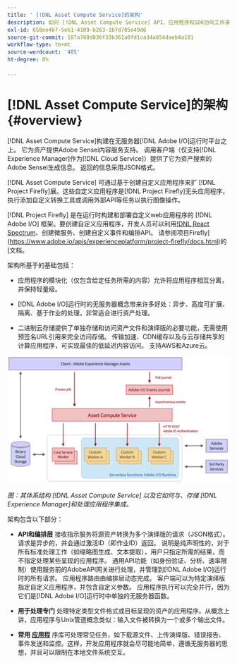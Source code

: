 ```yaml
---
title: ' [!DNL Asset Compute Service]的架构'
description: 如何 [!DNL Asset Compute Service] API、应用程序和SDK协同工作来提供云原生资产处理服务。
exl-id: 658ee4b7-5eb1-4109-b263-1b7d705e49d6
source-git-commit: 187a788d036f33b361a0fd1ca34a854daeb4a101
workflow-type: tm+mt
source-wordcount: '485'
ht-degree: 0%

---
```


# [!DNL Asset Compute Service]的架构 {#overview}

[!DNL Asset Compute Service]构建在无服务器[!DNL Adobe I/O]运行时平台之上。 它为资产提供Adobe Sensei内容服务支持。 调用客户端（仅支持[!DNL Experience Manager]作为[!DNL Cloud Service]）提供了它为资产搜索的Adobe Sensei生成信息。 返回的信息采用JSON格式。

[!DNL Asset Compute Service] 可通过基于创建自定义应用程序来扩 [!DNL Project Firefly]展。这些自定义应用程序是[!DNL Project Firefly]无头应用程序，执行添加自定义转换工具或调用外部API等任务以执行图像操作。

[!DNL Project Firefly] 是在运行时构建和部署自定义web应用程序的 [!DNL Adobe I/O] 框架。要创建自定义应用程序，开发人员可以利用[!DNL React Spectrum](Adobe的UI工具包)、创建微服务、创建自定义事件和编排API。 请参阅项目Firefly](https://www.adobe.io/apis/experienceplatform/project-firefly/docs.html)的[文档。

架构所基于的基础包括：

* 应用程序的模块化（仅包含给定任务所需的内容）允许将应用程序相互分离，并保持轻量级。

* [!DNL Adobe I/O]运行时的无服务器概念带来许多好处：异步、高度可扩展、隔离、基于作业的处理，非常适合进行资产处理。

* 二进制云存储提供了单独存储和访问资产文件和演绎版的必要功能，无需使用预签名URL引用来完全访问存储。 传输加速、CDN缓存以及与云存储共享的计算应用程序，可实现最佳的低延迟内容访问。 支持AWS和Azure云。

![asset compute服务的架构](assets/architecture-diagram.png)

*图：其体系结构 [!DNL Asset Compute Service] 以及它如何与、存储 [!DNL Experience Manager]和处理应用程序集成。*

架构包含以下部分：

* **API和编排层** 接收指示服务将源资产转换为多个演绎版的请求（JSON格式）。请求是异步的，并会通过激活ID（即作业ID）返回。 说明是纯声明性的，对于所有标准处理工作（如缩略图生成、文本提取），用户只指定所需的结果，而不指定处理某些呈现的应用程序。 通用API功能（如身份验证、分析、速率限制）使用服务前的AdobeAPI网关进行处理，并管理到[!DNL Adobe I/O]运行时的所有请求。 应用程序路由由编排层动态完成。 客户端可以为特定演绎版指定自定义应用程序，并包含自定义参数。 应用程序执行可以完全并行，因为它们是[!DNL Adobe I/O]运行时中单独的无服务器函数。

* **用于处理专门** 处理特定类型文件格式或目标呈现的资产的应用程序。从概念上讲，应用程序与Unix管道概念类似：输入文件被转换为一个或多个输出文件。

* **常用 [应用程](https://github.com/adobe/asset-compute-sdk)** 序库可处理常见任务，如下载源文件、上传演绎版、错误报告、事件发送和监控。这样，开发应用程序就会尽可能地简单，遵循无服务器的思想，并且可以限制在本地文件系统交互。

<!-- TBD:

* About the YAML file?
* See [https://github.com/AdobeDocs/project-firefly/blob/master/getting_started/first_app.md#5-anatomy-of-a-project-firefly-application](https://github.com/AdobeDocs/project-firefly/blob/master/getting_started/first_app.md#5-anatomy-of-a-project-firefly-application).

* minimize description to custom applications
* remove all internal stuff (e.g. Photoshop application, API Gateway) from text and diagram
* update diagram to focus on 3rd party custom applications ONLY
* Explain important transactions/handshakes?
* Flow of assets/control? See the illustration on the Nui diagrams wiki.
* Illustrations. See the SVG shared by Alex.
* Exceptions? Limitations? Call-outs? Gotchas?
* Do we want to add what basic processing is not available currently, that is expected by existing AEM customers?
-->
